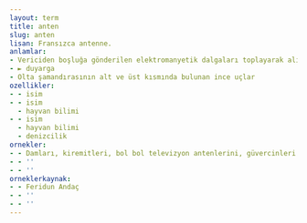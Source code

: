 ```yaml
---
layout: term
title: anten
slug: anten
lisan: Fransızca antenne.
anlamlar:
- Vericiden boşluğa gönderilen elektromanyetik dalgaları toplayarak alıcıya ileten veya elektromanyetik dalgalar gönderen, çeşitli biçimlerdeki iletken veya iletkenler bütünü aygıt
- ► duyarga
- Olta şamandırasının alt ve üst kısmında bulunan ince uçlar
ozellikler:
- - isim
- - isim
  - hayvan bilimi
- - isim
  - hayvan bilimi
  - denizcilik
ornekler:
- - Damları, kiremitleri, bol bol televizyon antenlerini, güvercinleri ve gökyüzünü görürdüm.
- - ''
- - ''
orneklerkaynak:
- - Feridun Andaç
- - ''
- - ''
---
```

